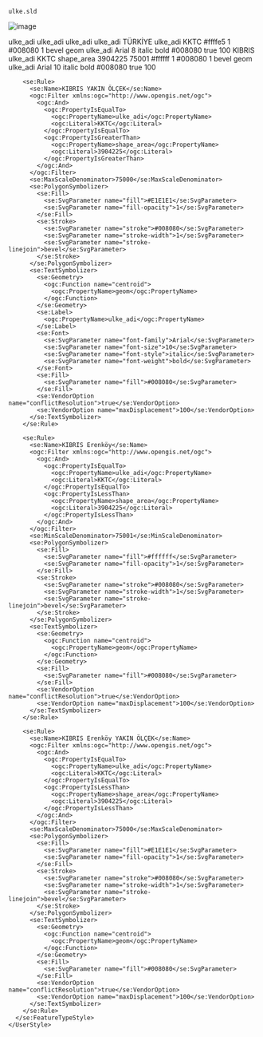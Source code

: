     ulke.sld
![image](https://user-images.githubusercontent.com/95212909/161384337-7e4f2476-7d3c-4692-b9ad-8c1d3a6c1f07.png)
        
<?xml version="1.0" encoding="UTF-8"?>
<StyledLayerDescriptor xmlns="http://www.opengis.net/sld" xmlns:ogc="http://www.opengis.net/ogc" xmlns:se="http://www.opengis.net/se" xmlns:xlink="http://www.w3.org/1999/xlink" version="1.1.0" xsi:schemaLocation="http://www.opengis.net/sld http://schemas.opengis.net/sld/1.1.0/StyledLayerDescriptor.xsd" xmlns:xsi="http://www.w3.org/2001/XMLSchema-instance">
  <NamedLayer>
    <se:Name>ulke_adi</se:Name>
    <UserStyle>
      <se:Name>ulke_adi</se:Name>
      <se:FeatureTypeStyle>
        <se:Rule>
          <se:Name>ulke_adi</se:Name>
          <ogc:Filter xmlns:ogc="http://www.opengis.net/ogc">
            <ogc:And>
              <ogc:PropertyIsNotEqualTo>
                <ogc:PropertyName>ulke_adi</ogc:PropertyName>
                <ogc:Literal>TÜRKİYE</ogc:Literal>
              </ogc:PropertyIsNotEqualTo>
              <ogc:PropertyIsNotEqualTo>
                <ogc:PropertyName>ulke_adi</ogc:PropertyName>
                <ogc:Literal>KKTC</ogc:Literal>
              </ogc:PropertyIsNotEqualTo>
            </ogc:And>
          </ogc:Filter>                 
          <se:PolygonSymbolizer>
            <se:Fill>
              <se:SvgParameter name="fill">#ffffe5</se:SvgParameter>
              <se:SvgParameter name="fill-opacity">1</se:SvgParameter>
            </se:Fill>
            <se:Stroke>
              <se:SvgParameter name="stroke">#008080</se:SvgParameter>
              <se:SvgParameter name="stroke-width">1</se:SvgParameter>
              <se:SvgParameter name="stroke-linejoin">bevel</se:SvgParameter>
            </se:Stroke>
          </se:PolygonSymbolizer>
          <se:TextSymbolizer>
            <se:Geometry>
              <ogc:Function name="centroid">
                <ogc:PropertyName>geom</ogc:PropertyName>
              </ogc:Function>
            </se:Geometry>
            <se:Label>         
              <ogc:PropertyName>ulke_adi</ogc:PropertyName>
            </se:Label>
            <se:Font>
              <se:SvgParameter name="font-family">Arial</se:SvgParameter>
              <se:SvgParameter name="font-size">8</se:SvgParameter>
              <se:SvgParameter name="font-style">italic</se:SvgParameter>
              <se:SvgParameter name="font-weight">bold</se:SvgParameter>
            </se:Font>
            <se:Fill>
              <se:SvgParameter name="fill">#008080</se:SvgParameter>
            </se:Fill>
            <se:VendorOption name="conflictResolution">true</se:VendorOption>
            <se:VendorOption name="maxDisplacement">100</se:VendorOption>
          </se:TextSymbolizer>
        </se:Rule> 
        <se:Rule>
          <se:Name>KIBRIS</se:Name>         		
          <ogc:Filter xmlns:ogc="http://www.opengis.net/ogc"> 
            <ogc:And>
              <ogc:PropertyIsEqualTo>
                <ogc:PropertyName>ulke_adi</ogc:PropertyName>
                <ogc:Literal>KKTC</ogc:Literal>
              </ogc:PropertyIsEqualTo>
              <ogc:PropertyIsGreaterThan>
                <ogc:PropertyName>shape_area</ogc:PropertyName>
                <ogc:Literal>3904225</ogc:Literal>
              </ogc:PropertyIsGreaterThan>
            </ogc:And>
          </ogc:Filter>  
          <se:MinScaleDenominator>75001</se:MinScaleDenominator>
          <se:PolygonSymbolizer>
            <se:Fill>
              <se:SvgParameter name="fill">#ffffff</se:SvgParameter>
              <se:SvgParameter name="fill-opacity">1</se:SvgParameter>
            </se:Fill>
            <se:Stroke>
              <se:SvgParameter name="stroke">#008080</se:SvgParameter>
              <se:SvgParameter name="stroke-width">1</se:SvgParameter>
              <se:SvgParameter name="stroke-linejoin">bevel</se:SvgParameter>
            </se:Stroke>
          </se:PolygonSymbolizer>
          <se:TextSymbolizer>
            <se:Geometry>
              <ogc:Function name="centroid">
                <ogc:PropertyName>geom</ogc:PropertyName>
              </ogc:Function>
            </se:Geometry>          
            <se:Label>         
              <ogc:PropertyName>ulke_adi</ogc:PropertyName>
            </se:Label>
            <se:Font>
              <se:SvgParameter name="font-family">Arial</se:SvgParameter>
              <se:SvgParameter name="font-size">10</se:SvgParameter>
              <se:SvgParameter name="font-style">italic</se:SvgParameter>
              <se:SvgParameter name="font-weight">bold</se:SvgParameter>
            </se:Font>
            <se:Fill>
              <se:SvgParameter name="fill">#008080</se:SvgParameter>
            </se:Fill>
            <se:VendorOption name="conflictResolution">true</se:VendorOption>
            <se:VendorOption name="maxDisplacement">100</se:VendorOption>
          </se:TextSymbolizer>
        </se:Rule>

        <se:Rule>
          <se:Name>KIBRIS YAKIN ÖLÇEK</se:Name>         		
          <ogc:Filter xmlns:ogc="http://www.opengis.net/ogc"> 
            <ogc:And>
              <ogc:PropertyIsEqualTo>
                <ogc:PropertyName>ulke_adi</ogc:PropertyName>
                <ogc:Literal>KKTC</ogc:Literal>
              </ogc:PropertyIsEqualTo>
              <ogc:PropertyIsGreaterThan>
                <ogc:PropertyName>shape_area</ogc:PropertyName>
                <ogc:Literal>3904225</ogc:Literal>
              </ogc:PropertyIsGreaterThan>
            </ogc:And>
          </ogc:Filter> 
          <se:MaxScaleDenominator>75000</se:MaxScaleDenominator>
          <se:PolygonSymbolizer>
            <se:Fill>
              <se:SvgParameter name="fill">#E1E1E1</se:SvgParameter>
              <se:SvgParameter name="fill-opacity">1</se:SvgParameter>
            </se:Fill>
            <se:Stroke>
              <se:SvgParameter name="stroke">#008080</se:SvgParameter>
              <se:SvgParameter name="stroke-width">1</se:SvgParameter>
              <se:SvgParameter name="stroke-linejoin">bevel</se:SvgParameter>
            </se:Stroke>
          </se:PolygonSymbolizer>
          <se:TextSymbolizer>
            <se:Geometry>
              <ogc:Function name="centroid">
                <ogc:PropertyName>geom</ogc:PropertyName>
              </ogc:Function>
            </se:Geometry>           
            <se:Label>         
              <ogc:PropertyName>ulke_adi</ogc:PropertyName> 
            </se:Label>
            <se:Font>
              <se:SvgParameter name="font-family">Arial</se:SvgParameter>
              <se:SvgParameter name="font-size">10</se:SvgParameter>
              <se:SvgParameter name="font-style">italic</se:SvgParameter>
              <se:SvgParameter name="font-weight">bold</se:SvgParameter>
            </se:Font>
            <se:Fill>
              <se:SvgParameter name="fill">#008080</se:SvgParameter>
            </se:Fill>
            <se:VendorOption name="conflictResolution">true</se:VendorOption>
            <se:VendorOption name="maxDisplacement">100</se:VendorOption>
          </se:TextSymbolizer>
        </se:Rule>

        <se:Rule>
          <se:Name>KIBRIS Erenköy</se:Name>         		
          <ogc:Filter xmlns:ogc="http://www.opengis.net/ogc"> 
            <ogc:And>
              <ogc:PropertyIsEqualTo>
                <ogc:PropertyName>ulke_adi</ogc:PropertyName>
                <ogc:Literal>KKTC</ogc:Literal>
              </ogc:PropertyIsEqualTo>
              <ogc:PropertyIsLessThan>
                <ogc:PropertyName>shape_area</ogc:PropertyName>
                <ogc:Literal>3904225</ogc:Literal>
              </ogc:PropertyIsLessThan>
            </ogc:And>
          </ogc:Filter> 
          <se:MinScaleDenominator>75001</se:MinScaleDenominator>
          <se:PolygonSymbolizer>
            <se:Fill>
              <se:SvgParameter name="fill">#ffffff</se:SvgParameter>
              <se:SvgParameter name="fill-opacity">1</se:SvgParameter>
            </se:Fill>
            <se:Stroke>
              <se:SvgParameter name="stroke">#008080</se:SvgParameter>
              <se:SvgParameter name="stroke-width">1</se:SvgParameter>
              <se:SvgParameter name="stroke-linejoin">bevel</se:SvgParameter>
            </se:Stroke>
          </se:PolygonSymbolizer>
          <se:TextSymbolizer>
            <se:Geometry>
              <ogc:Function name="centroid">
                <ogc:PropertyName>geom</ogc:PropertyName>
              </ogc:Function>
            </se:Geometry>           
            <se:Fill>
              <se:SvgParameter name="fill">#008080</se:SvgParameter>
            </se:Fill>
            <se:VendorOption name="conflictResolution">true</se:VendorOption>
            <se:VendorOption name="maxDisplacement">100</se:VendorOption>
          </se:TextSymbolizer>
        </se:Rule>

        <se:Rule>
          <se:Name>KIBRIS Erenköy YAKIN ÖLÇEK</se:Name>         		
          <ogc:Filter xmlns:ogc="http://www.opengis.net/ogc"> 
            <ogc:And>
              <ogc:PropertyIsEqualTo>
                <ogc:PropertyName>ulke_adi</ogc:PropertyName>
                <ogc:Literal>KKTC</ogc:Literal>
              </ogc:PropertyIsEqualTo>
              <ogc:PropertyIsLessThan>
                <ogc:PropertyName>shape_area</ogc:PropertyName>
                <ogc:Literal>3904225</ogc:Literal>
              </ogc:PropertyIsLessThan>
            </ogc:And>
          </ogc:Filter> 
          <se:MaxScaleDenominator>75000</se:MaxScaleDenominator>
          <se:PolygonSymbolizer>
            <se:Fill>
              <se:SvgParameter name="fill">#E1E1E1</se:SvgParameter>
              <se:SvgParameter name="fill-opacity">1</se:SvgParameter>
            </se:Fill>
            <se:Stroke>
              <se:SvgParameter name="stroke">#008080</se:SvgParameter>
              <se:SvgParameter name="stroke-width">1</se:SvgParameter>
              <se:SvgParameter name="stroke-linejoin">bevel</se:SvgParameter>
            </se:Stroke>
          </se:PolygonSymbolizer>
          <se:TextSymbolizer>
            <se:Geometry>
              <ogc:Function name="centroid">
                <ogc:PropertyName>geom</ogc:PropertyName>
              </ogc:Function>
            </se:Geometry>           
            <se:Fill>
              <se:SvgParameter name="fill">#008080</se:SvgParameter>
            </se:Fill>
            <se:VendorOption name="conflictResolution">true</se:VendorOption>
            <se:VendorOption name="maxDisplacement">100</se:VendorOption>
          </se:TextSymbolizer>
        </se:Rule>
      </se:FeatureTypeStyle>
    </UserStyle>
  </NamedLayer>
</StyledLayerDescriptor>
